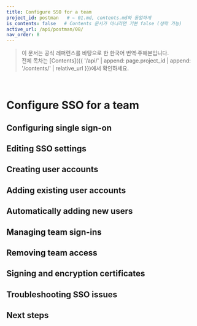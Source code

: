 ```yaml
---
title: Configure SSO for a team
project_id: postman   # ← 01.md, contents.md와 동일하게
is_contents: false   # Contents 문서가 아니라면 기본 false (생략 가능)
active_url: /api/postman/08/
nav_order: 8
---
```


> 이 문서는 공식 레퍼런스를 바탕으로 한 한국어 번역·주해본입니다.  
> 전체 목차는 [Contents]({{ '/api/' | append: page.project_id | append: '/contents/' | relative_url }})에서 확인하세요.

<br>

# Configure SSO for a team

## Configuring single sign-on
## Editing SSO settings
## Creating user accounts
## Adding existing user accounts
## Automatically adding new users
## Managing team sign-ins
## Removing team access
## Signing and encryption certificates
## Troubleshooting SSO issues
## Next steps
